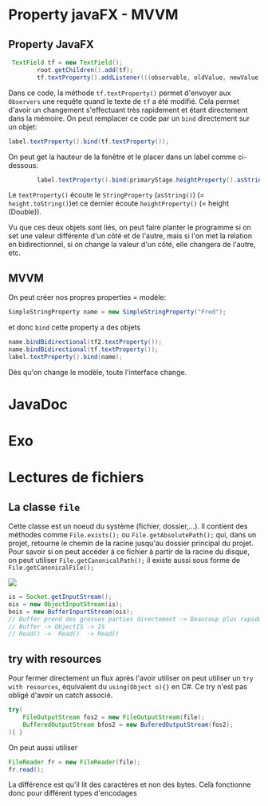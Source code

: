 # Property javaFX - MVVM
## Property JavaFX
```java
 TextField tf = new TextField();
        root.getChildren().add(tf);
        tf.textProperty().addListener(((observable, oldValue, newValue) -> label.setText(newValue)));
```
Dans ce code, la méthode `tf.textProperty()` permet d'envoyer aux `Observers` une requête quand le texte de `tf` a été modifié.
Cela permet d'avoir un changement s'effectuant très rapidement et étant directement dans la mémoire. On peut remplacer ce code par un `bind` directement sur un objet:
```java
label.textProperty().bind(tf.textProperty());
```

On peut get la hauteur de la fenêtre et le placer dans un label comme ci-dessous:
```java
        label.textProperty().bind(primaryStage.heightProperty().asString());
```
Le `textProperty()` écoute le `StringProperty` (`asString()`) (= `height.toString()`)et ce dernier écoute `heightProperty()` (= height (Double)).

Vu que ces deux objets sont liés, on peut faire planter le programme si on set une valeur différente d'un côté et de l'autre, mais si l'on met la relation en bidirectionnel, si on change la valeur d'un côté, elle changera de l'autre, etc.

## MVVM
On peut créer nos propres properties = modèle:
```java
SimpleStringProperty name = new SimpleStringProperty("Fred");
```
et donc `bind` cette property a des objets
```java
name.bindBidirectional(tf2.textProperty());
name.bindBidirectional(tf.textProperty());
label.textProperty().bind(name);
```
Dès qu'on change le modèle, toute l'interface change.
# JavaDoc

# Exo

# Lectures de fichiers
## La classe `file`
Cette classe est un noeud du système (fichier, dossier,...).
Il contient des méthodes comme `File.exists();` ou `File.getAbsolutePath();` qui, dans un projet, retourne le chemin de la racine jusqu'au dossier principal du projet. Pour savoir si on peut accéder à ce fichier à partir de la racine du disque, on peut utiliser `File.getCanonicalPath();` il existe aussi sous forme de `File.getCanonicalFile();`

<img src="https://www.tutorialspoint.com/java/images/file_io.jpg">

```java
is = Socket.getInputStream();
ois = new ObjectInputStream(is);
bois = new BufferInpurtStream(ois);
// Buffer prend des grosses parties directement -> Beaucoup plus rapide
// Buffer -> ObjectIS -> IS
// Read() ->  Read()  -> Read()
```

## try with resources
Pour fermer directement un flux après l'avoir utiliser on peut utiliser un `try with resources`, équivalent du `using(Object o){}` en C#. Ce try n'est pas obligé d'avoir un catch associé.
```java
try(
    FileOutputStream fos2 = new FileOutputStream(file);
    BufferedOutputStream bfos2 = new BuferedOutputStream(fos2);
){ }
```
On peut aussi utiliser 
```java
FileReader fr = new FileReader(file);
fr.read();
```
La différence est qu'il lit des caractères et non des bytes. Celà fonctionne donc pour différent types d'encodages
